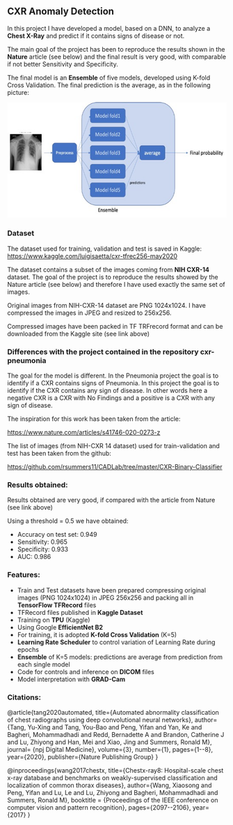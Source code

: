 ## CXR Anomaly Detection
In this project I have developed a model, based on a DNN, to analyze a **Chest X-Ray** and predict if it contains signs of disease or not.

The main goal of the project has been to reproduce the results shown in the **Nature** article (see below) and the final result is very good, with comparable if not better Sensitivity and Specificity.

The final model is an **Ensemble** of five models, developed using K-fold Cross Validation. The final prediction is the average, as in the following picture:

![ensemble](ensemble.jpg)

### Dataset
The dataset used for training, validation and test is saved in Kaggle: 
https://www.kaggle.com/luigisaetta/cxr-tfrec256-may2020

The dataset contains a subset of the images coming from **NIH CXR-14** dataset. The goal of the project is to reproduce the results showed by the Nature article (see below) and therefore I have used exactly the same set of images.

Original images from NIH-CXR-14 dataset are PNG 1024x1024. I have compressed the images in JPEG and resized to 256x256.

Compressed images have been packed in TF TRFrecord format and can be downloaded from the Kaggle site (see link above)

### Differences with the project contained in the repository cxr-pneumonia
The goal for the model is different. In the Pneumonia project the goal is to identify if a CXR contains signs of Pneumonia.
In this project the goal is to identify if the CXR contains any sign of disease. In other words here a negative CXR is a CXR with No Findings and a positive is a CXR with any sign of disease.

The inspiration for this work has been taken from the article: 

https://www.nature.com/articles/s41746-020-0273-z

The list of images (from NIH-CXR 14 dataset) used for train-validation and test has been taken from the github:

https://github.com/rsummers11/CADLab/tree/master/CXR-Binary-Classifier

### Results obtained:
Results obtained are very good, if compared with the article from Nature (see link above)

Using a threshold = 0.5 we have obtained:
* Accuracy on test set: 0.949
* Sensitivity: 0.965
* Specificity: 0.933
* AUC: 0.986

### Features:
* Train and Test datasets have been prepared compressing original images (PNG 1024x1024) in JPEG 256x256 and packing all in **TensorFlow TFRecord** files
* TFRecord files published in **Kaggle Dataset**
* Training on **TPU** (Kaggle)
* Using Google **EfficientNet B2**
* For training, it is adopted **K-fold Cross Validation** (K=5)
* **Learning Rate Scheduler** to control variation of Learning Rate during epochs
* **Ensemble** of K=5 models: predictions are average from prediction from each single model
* Code for controls and inference on **DICOM** files
* Model interpretation with **GRAD-Cam**

### Citations:
@article{tang2020automated,
    title={Automated abnormality classification of chest radiographs using deep convolutional neural networks},
    author={Tang, Yu-Xing and Tang, You-Bao and Peng, Yifan and Yan, Ke and Bagheri, Mohammadhadi and Redd, Bernadette A and Brandon, Catherine J and Lu, Zhiyong and Han, Mei and Xiao, Jing and Summers, Ronald M},
    journal= {npj Digital Medicine},
    volume={3},
    number={1},
    pages={1--8},
    year={2020},
    publisher={Nature Publishing Group}
}

@inproceedings{wang2017chestx,
    title={Chestx-ray8: Hospital-scale chest x-ray database and benchmarks on weakly-supervised classification and localization of common thorax diseases},
    author={Wang, Xiaosong and Peng, Yifan and Lu, Le and Lu, Zhiyong and Bagheri, Mohammadhadi and Summers, Ronald M},
    booktitle = {Proceedings of the IEEE conference on computer vision and pattern recognition},
    pages={2097--2106},
    year={2017}
}

